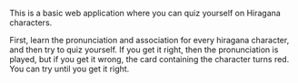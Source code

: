 This is a basic web application where you can quiz yourself on Hiragana characters. 

First, learn the pronunciation and association for every hiragana character, and then try to quiz yourself. If you get it right, then the pronunciation is played, but if you get it wrong, the card
containing the character turns red. You can try until you get it right.
